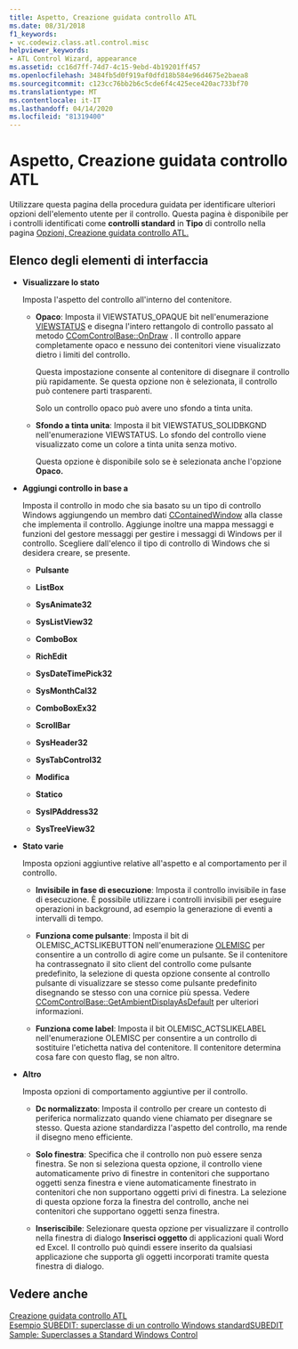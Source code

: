 ```yaml
---
title: Aspetto, Creazione guidata controllo ATL
ms.date: 08/31/2018
f1_keywords:
- vc.codewiz.class.atl.control.misc
helpviewer_keywords:
- ATL Control Wizard, appearance
ms.assetid: cc16d7ff-74d7-4c15-9ebd-4b19201ff457
ms.openlocfilehash: 3484fb5d0f919af0dfd18b584e96d4675e2baea8
ms.sourcegitcommit: c123cc76bb2b6c5cde6f4c425ece420ac733bf70
ms.translationtype: MT
ms.contentlocale: it-IT
ms.lasthandoff: 04/14/2020
ms.locfileid: "81319400"
---
```

# <a name="appearance-atl-control-wizard"></a>Aspetto, Creazione guidata controllo ATL

Utilizzare questa pagina della procedura guidata per identificare ulteriori opzioni dell'elemento utente per il controllo. Questa pagina è disponibile per i controlli identificati come **controlli standard** in **Tipo** di controllo nella pagina [Opzioni, Creazione guidata controllo ATL.](../../atl/reference/options-atl-control-wizard.md)

## <a name="uielement-list"></a>Elenco degli elementi di interfaccia

- **Visualizzare lo stato**

   Imposta l'aspetto del controllo all'interno del contenitore.

  - **Opaco**: Imposta il VIEWSTATUS_OPAQUE bit nell'enumerazione [VIEWSTATUS](/windows/win32/api/ocidl/ne-ocidl-viewstatus) e disegna l'intero rettangolo di controllo passato al metodo [CComControlBase::OnDraw](../../atl/reference/ccomcontrolbase-class.md#ondraw) . Il controllo appare completamente opaco e nessuno dei contenitori viene visualizzato dietro i limiti del controllo.

      Questa impostazione consente al contenitore di disegnare il controllo più rapidamente. Se questa opzione non è selezionata, il controllo può contenere parti trasparenti.

      Solo un controllo opaco può avere uno sfondo a tinta unita.

  - **Sfondo a tinta unita**: Imposta il bit VIEWSTATUS_SOLIDBKGND nell'enumerazione VIEWSTATUS. Lo sfondo del controllo viene visualizzato come un colore a tinta unita senza motivo.

      Questa opzione è disponibile solo se è selezionata anche l'opzione **Opaco.**

- **Aggiungi controllo in base a**

   Imposta il controllo in modo che sia basato su un tipo di controllo Windows aggiungendo un membro dati [CContainedWindow](ccontainedwindowt-class.md) alla classe che implementa il controllo. Aggiunge inoltre una mappa messaggi e funzioni del gestore messaggi per gestire i messaggi di Windows per il controllo. Scegliere dall'elenco il tipo di controllo di Windows che si desidera creare, se presente.

  - **Pulsante**

  - **ListBox**

  - **SysAnimate32**

  - **SysListView32**

  - **ComboBox**

  - **RichEdit**

  - **SysDateTimePick32**

  - **SysMonthCal32**

  - **ComboBoxEx32**

  - **ScrollBar**

  - **SysHeader32**

  - **SysTabControl32**

  - **Modifica**

  - **Statico**

  - **SysIPAddress32**

  - **SysTreeView32**

- **Stato varie**

   Imposta opzioni aggiuntive relative all'aspetto e al comportamento per il controllo.

  - **Invisibile in fase di esecuzione**: Imposta il controllo invisibile in fase di esecuzione. È possibile utilizzare i controlli invisibili per eseguire operazioni in background, ad esempio la generazione di eventi a intervalli di tempo.

  - **Funziona come pulsante**: Imposta il bit di OLEMISC_ACTSLIKEBUTTON nell'enumerazione [OLEMISC](/windows/win32/api/oleidl/ne-oleidl-olemisc) per consentire a un controllo di agire come un pulsante. Se il contenitore ha contrassegnato il sito client del controllo come pulsante predefinito, la selezione di questa opzione consente al controllo pulsante di visualizzare se stesso come pulsante predefinito disegnando se stesso con una cornice più spessa. Vedere [CComControlBase::GetAmbientDisplayAsDefault](../../atl/reference/ccomcontrolbase-class.md#getambientdisplayasdefault) per ulteriori informazioni.

  - **Funziona come label**: Imposta il bit OLEMISC_ACTSLIKELABEL nell'enumerazione OLEMISC per consentire a un controllo di sostituire l'etichetta nativa del contenitore. Il contenitore determina cosa fare con questo flag, se non altro.

- **Altro**

   Imposta opzioni di comportamento aggiuntive per il controllo.

  - **Dc normalizzato**: Imposta il controllo per creare un contesto di periferica normalizzato quando viene chiamato per disegnare se stesso. Questa azione standardizza l'aspetto del controllo, ma rende il disegno meno efficiente.

  - **Solo finestra**: Specifica che il controllo non può essere senza finestra. Se non si seleziona questa opzione, il controllo viene automaticamente privo di finestre in contenitori che supportano oggetti senza finestra e viene automaticamente finestrato in contenitori che non supportano oggetti privi di finestra. La selezione di questa opzione forza la finestra del controllo, anche nei contenitori che supportano oggetti senza finestra.

  - **Inseriscibile**: Selezionare questa opzione per visualizzare il controllo nella finestra di dialogo **Inserisci oggetto** di applicazioni quali Word ed Excel. Il controllo può quindi essere inserito da qualsiasi applicazione che supporta gli oggetti incorporati tramite questa finestra di dialogo.

## <a name="see-also"></a>Vedere anche

[Creazione guidata controllo ATL](../../atl/reference/atl-control-wizard.md)<br/>
[Esempio SUBEDIT: superclasse di un controllo Windows standardSUBEDIT Sample: Superclasses a Standard Windows Control](https://github.com/Microsoft/VCSamples/tree/master/VC2008Samples/ATL/Controls/SubEdit)
